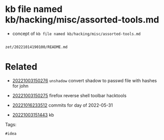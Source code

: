 # kb file named kb/hacking/misc/assorted-tools.md

- concept of `kb file named kb/hacking/misc/assorted-tools.md`

```
```

` zet/20221014190100/README.md `

# Related

- [20221003150276](/zet/20221003150276/README.md) `unshadow` convert shadow to passwd file with hashes for john

- [20221003150275](/zet/20221003150275/README.md) firefox reverse shell toolbar hacktools

- [20221016233512](/zet/20221016233512/README.md) commits for day of 2022-05-31
- [20221003151443](/zet/20221003151443/README.md) kb

Tags:

    #idea
